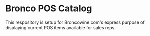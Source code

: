 # Bronco POS Catalog

This respository is setup for Broncowine.com's express purpose of displaying current POS items available for sales reps.

